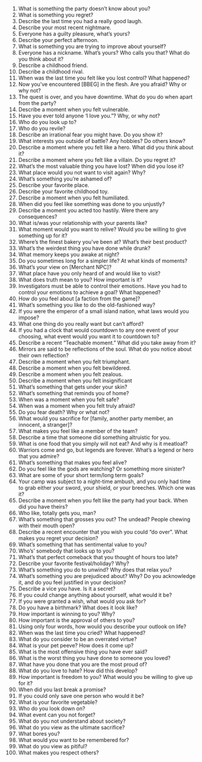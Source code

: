 1. What is something the party doesn’t know about you?
2. What is something you regret?
3. Describe the last time you had a really good laugh.
4. Describe your most recent nightmare.
5. Everyone has a guilty pleasure, what’s yours?
6. Describe your perfect afternoon.
7. What is something you are trying to improve about yourself?
8. Everyone has a nickname. What’s yours? Who calls you that? What do you think about it?
9. Describe a childhood friend.
10. Describe a childhood rival.
11. When was the last time you felt like you lost control? What happened?
12. Now you’ve encountered [BBEG] in the flesh. Are you afraid? Why or why not?
13. The quest is over, and you have downtime. What do you do when apart from the party?
14. Describe a moment when you felt vulnerable.
15. Have you ever told anyone ‘I love you.”? Why, or why not?
16. Who do you look up to?
17. Who do you revile?
18. Describe an irrational fear you might have. Do you show it?
19. What interests you outside of battle? Any hobbies? Do others know?
20. Describe a moment where you felt like a hero. What did you think about it?
21. Describe a moment where you felt like a villain. Do you regret it?
22. What’s the most valuable thing you have lost? When did you lose it?
23. What place would you not want to visit again? Why?
24. What’s something you’re ashamed of?
25. Describe your favorite place.
26. Describe your favorite childhood toy.
27. Describe a moment when you felt humiliated.
28. When did you feel like something was done to you unjustly?
29. Describe a moment you acted too hastily. Were there any consequences?
30. What is/was your relationship with your parents like?
31. What moment would you want to relive? Would you be willing to give something up for it?
32. Where’s the finest bakery you’ve been at? What’s their best product?
33. What’s the weirdest thing you have done while drunk?
34. What memory keeps you awake at night?
35. Do you sometimes long for a simpler life? At what kinds of moments?
36. What’s your view on [Merchant NPC]?
37. What place have you only heard of and would like to visit?
38. What does truth mean to you? How important is it?
39. Investigators must be able to control their emotions. Have you had to control your emotions to achieve a goal? What happened?
40. How do you feel about [a faction from the game]?
41. What’s something you like to do the old-fashioned way?
42. If you were the emperor of a small island nation, what laws would you impose?
43. What one thing do you really want but can’t afford?
44. If you had a clock that would countdown to any one event of your choosing, what event would you want it to countdown to?
45. Describe a recent “Teachable moment.” What did you take away from it?
46. Mirrors are said to be reflections of the soul. What do you notice about their own reflection?
47. Describe a moment when you felt triumphant.
48. Describe a moment when you felt bewildered.
49. Describe a moment when you felt zealous.
50. Describe a moment when you felt insignificant
51. What’s something that gets under your skin?
52. What’s something that reminds you of home?
53. When was a moment when you felt safe?
54. When was a moment when you felt truly afraid?
55. Do you fear death? Why or what not?
56. What would you sacrifice for [family, another party member, an innocent, a stranger]?
57. What makes you feel like a member of the team?
58. Describe a time that someone did something altruistic for you.
59. What is one food that you simply will not eat? And why is it meatloaf?
60. Warriors come and go, but legends are forever. What’s a legend or hero that you admire?
61. What’s something that makes you feel alive?
62. Do you feel like the gods are watching? Or something more sinister?
63. What are some of your short term/long term goals?
64. Your camp was subject to a night-time ambush, and you only had time to grab either your sword, your shield, or your breeches. Which one was it?
65. Describe a moment when you felt like the party had your back. When did you have theirs?
66. Who like, totally gets you, man?
67. What’s something that grosses you out? The undead? People chewing with their mouth open?
68. Describe a recent encounter that you wish you could “do over”. What makes you regret your decision?
69. What’s something that has sentimental value to you?
70. Who’s’ somebody that looks up to you?
71. What’s that perfect comeback that you thought of hours too late?
72. Describe your favorite festival/holiday? Why?
73. What’s something you do to unwind? Why does that relax you?
74. What’s something you are prejudiced about? Why? Do you acknowledge it, and do you feel justified in your decision?
75. Describe a vice you have. Is it a secret?
76. If you could change anything about yourself, what would it be?
77. If you were granted a wish, what would you ask for?
78. Do you have a birthmark? What does it look like?
79. How important is winning to you? Why?
80. How important is the approval of others to you?
81. Using only four words, how would you describe your outlook on life?
82. When was the last time you cried? What happened?
83. What do you consider to be an overrated virtue?
84. What is your pet peeve? How does it come up?
85. What is the most offensive thing you have ever said?
86. What is the worst thing you have done to someone you loved?
87. What have you done that you are the most proud of?
88. What do you love to hate? How did this develop?
89. How important is freedom to you? What would you be willing to give up for it?
90. When did you last break a promise?
91. If you could only save one person who would it be?
92. What is your favorite vegetable?
93. Who do you look down on?
94. What event can you not forget?  
95. What do you not understand about society?
96. What do you view as the ultimate sacrifice?
97. What bores you?
98. What would you want to be remembered for?
99. What do you view as pitiful?
100. What makes you respect others?